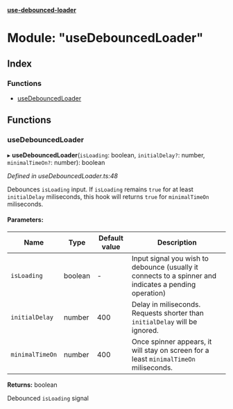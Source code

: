 **[use-debounced-loader](../README.md)**

# Module: "useDebouncedLoader"

## Index

### Functions

* [useDebouncedLoader](_usedebouncedloader_.md#usedebouncedloader)

## Functions

### useDebouncedLoader

▸ **useDebouncedLoader**(`isLoading`: boolean, `initialDelay?`: number, `minimalTimeOn?`: number): boolean

*Defined in useDebouncedLoader.ts:48*

Debounces `isLoading` input. If `isLoading` remains `true` for at least `initialDelay` miliseconds, this hook
will returns `true` for `minimalTimeOn` miliseconds.

#### Parameters:

Name | Type | Default value | Description |
------ | ------ | ------ | ------ |
`isLoading` | boolean | - | Input signal you wish to debounce (usually it connects to a spinner and indicates a pending operation) |
`initialDelay` | number | 400 | Delay in miliseconds. Requests shorter than `initialDelay` will be ignored. |
`minimalTimeOn` | number | 400 | Once spinner appears, it will stay on screen for a least `minimalTimeOn` miliseconds. |

**Returns:** boolean

Debounced `isLoading` signal
